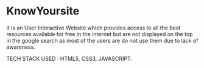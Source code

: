 # KnowYoursite
It is an User Interactive Website which provides access to all the best resources available for free in the internet but are not displayed on the top in the google search as most of the users are do not use them due to lack of awareness.

TECH STACK USED : HTML5, CSS3, JAVASCRIPT.
